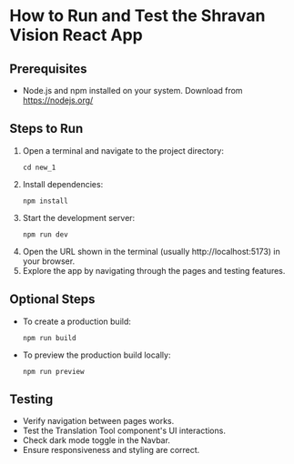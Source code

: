 # How to Run and Test the Shravan Vision React App

## Prerequisites
- Node.js and npm installed on your system. Download from https://nodejs.org/

## Steps to Run
1. Open a terminal and navigate to the project directory:
   ```
   cd new_1
   ```
2. Install dependencies:
   ```
   npm install
   ```
3. Start the development server:
   ```
   npm run dev
   ```
4. Open the URL shown in the terminal (usually http://localhost:5173) in your browser.
5. Explore the app by navigating through the pages and testing features.

## Optional Steps
- To create a production build:
  ```
  npm run build
  ```
- To preview the production build locally:
  ```
  npm run preview
  ```

## Testing
- Verify navigation between pages works.
- Test the Translation Tool component's UI interactions.
- Check dark mode toggle in the Navbar.
- Ensure responsiveness and styling are correct.
